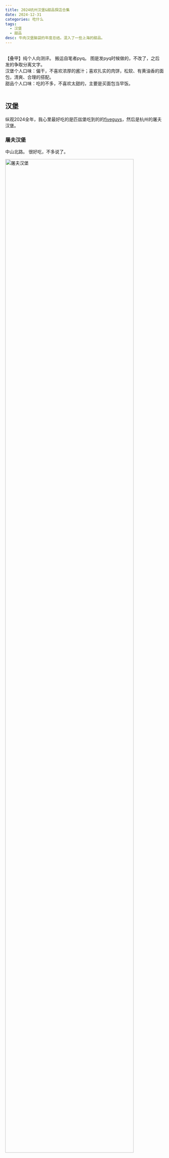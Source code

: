 ```yaml
---
title: 2024杭州汉堡&甜品探店合集
date: 2024-12-31
categories: 吃什么
tags: 
  - 汉堡
  - 甜品
desc: 牛肉汉堡脑袋的年度总结。混入了一些上海的甜品。
---
```

<br>
【叠甲】纯个人向测评。
搬运自笔者pyq。
图是发pyq时候做的，不改了，之后发的争取分离文字。
<br>
汉堡个人口味：偏干，不喜欢浓厚的酱汁；喜欢扎实的肉饼，松软、有黄油香的面包，清爽、合理的搭配。
<br>
甜品个人口味：吃的不多，不喜欢太甜的，主要是买面包当早饭。
<br></br>

## 汉堡

纵观2024全年，我心里最好吃的是匹兹堡吃到的的<a href="../2024匹兹堡#食在匹兹堡">fiveguys</a>，然后是杭州的屠夫汉堡。

### 屠夫汉堡
中山北路。
很好吃，不多说了。

<img src="https://raw.githubusercontent.com/YukinoshitaSherry/qycf_picbed/main/img/5963a3275d603a65f8b1b5ba2aac594.jpg" alt="屠夫汉堡" style="width: 90%;">
<br></br>

### Black Burger
中山北路，离屠夫汉堡隔了没几个店面。
以black为主题特色，但味道上特色不明显。

<img src="https://raw.githubusercontent.com/YukinoshitaSherry/qycf_picbed/main/img/dc073b5564e25ed781d640d459dde76.jpg" alt="Black Burger" style="width: 90%;">
<br></br>

### 跑马场
曙光路店。黄龙洞地铁站附近。
名气很大，个人感觉味道不佳。

<img src="https://raw.githubusercontent.com/YukinoshitaSherry/qycf_picbed/main/img/853092141e66be716ac3a81d3414fab.jpg" alt="跑马场" style="width: 90%;">
<br></br>

### Three fingers
玉泉北门-万塘路附近。
又一家名气很大的，用料确实扎实，但酱汁不是很对我胃口。

<img src="https://raw.githubusercontent.com/YukinoshitaSherry/qycf_picbed/main/img/7d852a55da043949156130e17856ee7.jpg" alt="Three fingers" style="width: 90%;">
<br></br>

### 罗德Rawday
玉泉北门，特别近。
汉堡汁水太多，总体尚可。

<img src="https://raw.githubusercontent.com/YukinoshitaSherry/qycf_picbed/main/img/f73a2f42cff4da6cb0800fab2e6d25c.jpg" alt="罗德Rawday" style="width: 90%;">
<br></br>

### mamala burger
黄龙中心。
报吃，不会回购。

<img src="https://raw.githubusercontent.com/YukinoshitaSherry/qycf_picbed/main/img/b1ccc332a32a2d21048b4bb3c6c4348.jpg" alt="mamala burger" style="width: 90%;">
<br></br>



### 还可以
紫金港北街。
新开的店，在原先积木喵的位置。确实和店名一样“还可以”。亮点是刚出炉的汉堡面包胚有些酥脆，缺点是店里只有老板一个人出餐慢。
第二次点是在老板建的微信群里提早下单的，结果有人拿错了(救命)，然后老板重新做了送了我一份薯条。

<img src="https://raw.githubusercontent.com/YukinoshitaSherry/qycf_picbed/main/img/2067d4ab8d4a8da85761a6e5f2af627.jpg" alt="还可以" style="width: 90%;">
<br></br>

### 欢乐堡
剑桥公社。
有79r自助。吃得下肯定划算，可惜我实在吃不下那么多。

<img src="https://raw.githubusercontent.com/YukinoshitaSherry/qycf_picbed/main/img/e209ebc195d6b07b05161b5f08d798e.jpg" alt="欢乐堡" style="width: 90%;">
<br></br>







## 甜品
### AZAHAR 安莎烘焙
中山北路。面包西点。
中规中矩，还行。

<img src="https://raw.githubusercontent.com/YukinoshitaSherry/qycf_picbed/main/img/43846dd6bdd25bfea00cd6758412afc.jpg" alt="AZAHAR 安莎烘焙" style="width: 90%;">
<br></br>

### Ciao Panificio
城北万象城。面包西点。
知名“&”标面包店 BUTTERFUL&CREAMOROUS 旗下品牌意大利面包博物馆。品类丰富，花样繁多。缺点是偏甜，优点是还是有较合我胃口的的产品~可以在我住城北万象城附近的家时来买早饭~。
几乎所有碱水都不错(我是碱水面包脑袋)，个人尤其喜欢巧克力薄脆碱水，拿回去再放一会儿冰箱冷藏再取出口味更佳。

<img src="https://raw.githubusercontent.com/YukinoshitaSherry/qycf_picbed/main/img/175efe13fcf099c0b01de3791e7f105.jpg" alt="Ciao Panificio" style="width: 90%;">
<br></br>

### 崛川
杭州中心。Gelato大福。
大福包裹Gelato/水果。太甜腻了，不对我胃口。
<img src="https://raw.githubusercontent.com/YukinoshitaSherry/qycf_picbed/main/img/2dbd0af078ebc14ae2a7473f560fa99.jpg" alt="崛川" style="width: 90%;">
<br></br>

### 麻布屋
杭州中心。Gelato。
可以试吃。Gelato,推荐焙茶和日本柚子口味。抹茶3号相对苦甜平衡，但整体就是甜苦味；焙茶的茶香与层次感都更好。整体味道中上，三拼特别大份，性价比之选。
刚开业时候排长队不太值得，人少的话可以尝试。

<img src="https://raw.githubusercontent.com/YukinoshitaSherry/qycf_picbed/main/img/862fd1ed512e1e1e6f0b0ebb722438e.jpg" alt="麻布屋" style="width: 90%;">
<br></br>

### 九十葉
上海，前滩太古里。Gelato。
可以试吃。Gelato,主营抹茶品类。还是推荐抹茶3号。整体质感偏软化的很快(可能室外餐车售卖的形式也是原因)。

<img src="https://raw.githubusercontent.com/YukinoshitaSherry/qycf_picbed/main/img/d1badf8e86774144f2e2ed32de7a378.jpg" alt="九十葉" style="width: 90%;">
<br></br>


### LV巧克力
上海，前滩太古里，需要预约(现场扫码也行)。
齁甜。能吃出可可的品质不错，巧克力也处理的丝滑，调味也不是没有。但齁甜决定了味道上限。
适合送礼，自己吃还是算了。但贵价位巧克力，要切糕有Laderach，要黑巧有Amedei，都更好吃。
省钱的平替更多,自己吃何乐而不买平替呢。

<img src="https://raw.githubusercontent.com/YukinoshitaSherry/qycf_picbed/main/img/b2cb2174065e16c889dafa447263eec.png" alt="LV巧克力" style="width: 90%;">
<br></br>



